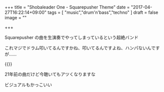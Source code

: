 +++
title = "Shobaleader One - Squarepusher Theme"
date = "2017-04-27T16:22:14+09:00"
tags = [
  "music","drum'n'bass","techno"
]
draft = false
image = ""

+++

Squarepusher の曲を生演奏でやってしまっているという超絶バンド

これマジでドラム叩いてるんですかね、叩いてるんですよね、ハンパないんですが……

{{<youtube kX9QE6OBvoY>}}

21年前の曲だけど今聴いてもアツくなりますな

ビジュアルもかっこいい
